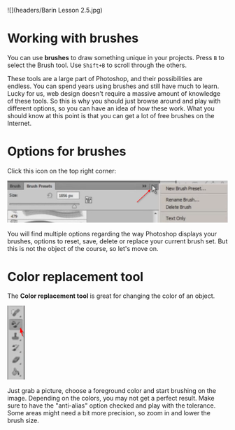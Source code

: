 ![](headers/Barin Lesson 2.5.jpg)
# Working with brushes

You can use **brushes** to draw something unique in your projects. Press `B` to select the Brush tool. Use `Shift+B` to scroll through the others.

These tools are a large part of Photoshop, and their possibilities are endless. You can spend years using brushes and still have much to learn. Lucky for us, web design doesn't require a massive amount of knowledge of these tools. So this is why you should just browse around and play with different options, so you can have an idea of how these work. What you should know at this point is that you can get a lot of free brushes on the Internet. 

# Options for brushes

Click this icon on the top right corner:

![](images/2-5_brushes.png)

You will find multiple options regarding the way Photoshop displays your brushes, options to reset, save, delete or replace your current brush set. But this is not the object of the course, so let's move on.

# Color replacement tool

The **Color replacement tool** is great for changing the color of an object.

![](images/2-5_color_replacement.png)

Just grab a picture, choose a foreground color and start brushing on the image. Depending on the colors, you may not get a perfect result. Make sure to have the "anti-alias" option checked and play with the tolerance. Some areas might need a bit more precision, so zoom in and lower the brush size.